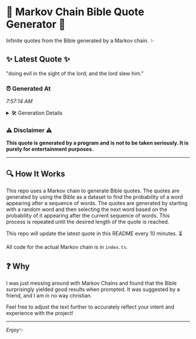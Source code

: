 # 📖 Markov Chain Bible Quote Generator 📖

Infinite quotes from the Bible generated by a Markov chain. ✨

## ✨ Latest Quote ✨
"doing evil in the sight of the lord; and the lord slew him."

### ⏰ Generated At
*7:57:14 AM*

<details>
    <summary>🛠️ Generation Details</summary>
    <p>
        <strong>🌱 Seed:</strong> doing<br>
        <strong>🔄 Iterations:</strong> 12<br>
        <strong>📜 Context History:</strong><br>[ doing ]: evil<br>[ doing, evil ]: in<br>[ doing, evil, in ]: the<br>[ doing, evil, in, the ]: sight<br>[ doing, evil, in, the, sight ]: of<br>[ doing, evil, in, the, sight, of ]: the<br>[ evil, in, the, sight, of, the ]: lord;<br>[ in, the, sight, of, the, lord; ]: and<br>[ the, sight, of, the, lord;, and ]: the<br>[ sight, of, the, lord;, and, the ]: lord<br>[ of, the, lord;, and, the, lord ]: slew<br>[ the, lord;, and, the, lord, slew ]: him.<br>
    </p>
</details>

### ⚠️ Disclaimer ⚠️
**This quote is generated by a program and is not to be taken seriously. It is purely for entertainment purposes.**

---

## 🔍 How It Works

This repo uses a Markov chain to generate Bible quotes. The quotes are generated by using the Bible as a dataset to find the probability of a word appearing after a sequence of words. The quotes are generated by starting with a random word and then selecting the next word based on the probability of it appearing after the current sequence of words. This process is repeated until the desired length of the quote is reached.

This repo will update the latest quote in this README every 10 minutes. ⏳

All code for the actual Markov chain is in `index.ts`.

## ❓ Why

I was just messing around with Markov Chains and found that the Bible surprisingly yielded good results when prompted. 
It was suggested by a friend, and I am in no way christian.

Feel free to adjust the text further to accurately reflect your intent and experience with the project!

---

*Enjoy*✨
